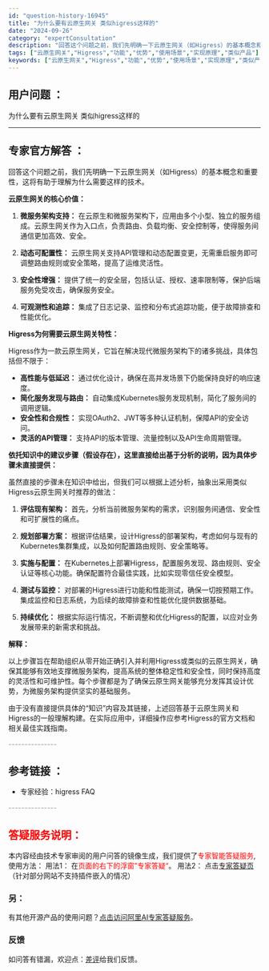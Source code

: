 ```yaml
---
id: "question-history-16945"
title: "为什么要有云原生网关 类似higress这样的"
date: "2024-09-26"
category: "expertConsultation"
description: "回答这个问题之前，我们先明确一下云原生网关（如Higress）的基本概念和重要性，这将有助于理解为什么需要这样的技术。**云原生网关的核心价值：**1. **微服务架构支持：** 在云原生和微服务架构下，应用由多个小型、独立的服务组成。云原生网关作为入口点，负责路由、负载均衡、安全控制等，使得服务间"
tags: ["云原生网关","Higress","功能","优势","使用场景","实现原理","类似产品"]
keywords: ["云原生网关","Higress","功能","优势","使用场景","实现原理","类似产品"]
---
```


## 用户问题 ： 
 为什么要有云原生网关 类似higress这样的  

---------------
## 专家官方解答 ：

回答这个问题之前，我们先明确一下云原生网关（如Higress）的基本概念和重要性，这将有助于理解为什么需要这样的技术。

**云原生网关的核心价值：**

1. **微服务架构支持：** 在云原生和微服务架构下，应用由多个小型、独立的服务组成。云原生网关作为入口点，负责路由、负载均衡、安全控制等，使得服务间通信更加高效、安全。

2. **动态可配置性：** 云原生网关支持API管理和动态配置变更，无需重启服务即可调整路由规则或安全策略，提高了运维灵活性。

3. **安全性增强：** 提供了统一的安全层，包括认证、授权、速率限制等，保护后端服务免受攻击，确保服务安全。

4. **可观测性和追踪：** 集成了日志记录、监控和分布式追踪功能，便于故障排查和性能优化。

**Higress为何需要云原生网关特性：**

Higress作为一款云原生网关，它旨在解决现代微服务架构下的诸多挑战，具体包括但不限于：

- **高性能与低延迟：** 通过优化设计，确保在高并发场景下仍能保持良好的响应速度。
- **简化服务发现与路由：** 自动集成Kubernetes服务发现机制，简化了服务间的调用逻辑。
- **安全性和合规性：** 实现OAuth2、JWT等多种认证机制，保障API的安全访问。
- **灵活的API管理：** 支持API的版本管理、流量控制以及API生命周期管理。

**依托知识中的建议步骤（假设存在），这里直接给出基于分析的说明，因为具体步骤未直接提供：**

虽然直接的步骤未在知识中给出，但我们可以根据上述分析，抽象出采用类似Higress云原生网关时推荐的做法：

1. **评估现有架构：** 首先，分析当前微服务架构的需求，识别服务间通信、安全性和可扩展性的痛点。

2. **规划部署方案：** 根据评估结果，设计Higress的部署架构，考虑如何与现有的Kubernetes集群集成，以及如何配置路由规则、安全策略等。

3. **实施与配置：** 在Kubernetes上部署Higress，配置服务发现、路由规则、安全认证等核心功能。确保配置符合最佳实践，比如实现零信任安全模型。

4. **测试与监控：** 对部署的Higress进行功能和性能测试，确保一切按预期工作。集成监控和日志系统，为后续的故障排查和性能优化提供数据基础。

5. **持续优化：** 根据实际运行情况，不断调整和优化Higress的配置，以应对业务发展带来的新需求和挑战。

**解释：**

以上步骤旨在帮助组织从零开始正确引入并利用Higress或类似的云原生网关，确保其能够有效地支撑微服务架构，提高系统的整体稳定性和安全性，同时保持高度的灵活性和可维护性。每个步骤都是为了确保云原生网关能够充分发挥其设计优势，为微服务架构提供坚实的基础服务。

由于没有直接提供具体的“知识”内容及其链接，上述回答基于云原生网关和Higress的一般理解构建。在实际应用中，详细操作应参考Higress的官方文档和相关最佳实践指南。


<font color="#949494">---------------</font> 


## 参考链接 ：

* 专家经验：higress FAQ 


 <font color="#949494">---------------</font> 
 


## <font color="#FF0000">答疑服务说明：</font> 

本内容经由技术专家审阅的用户问答的镜像生成，我们提供了<font color="#FF0000">专家智能答疑服务</font>,使用方法：
用法1： 在<font color="#FF0000">页面的右下的浮窗”专家答疑“</font>。
用法2： 点击[专家答疑页](https://answer.opensource.alibaba.com/docs/intro)（针对部分网站不支持插件嵌入的情况）
### 另：


有其他开源产品的使用问题？[点击访问阿里AI专家答疑服务](https://answer.opensource.alibaba.com/docs/intro)。
### 反馈
如问答有错漏，欢迎点：[差评](https://ai.nacos.io/user/feedbackByEnhancerGradePOJOID?enhancerGradePOJOId=16952)给我们反馈。
